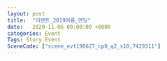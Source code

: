 ```yaml
---
layout: post
title:  "이벤트_2019여름_엔딩"
date:   2020-11-06 00:00:00 +0000
categories: Event
Tags: Story Event
SceneCode: ["scene_evt190627_cp0_q2_s10,7429311"]
---
```

